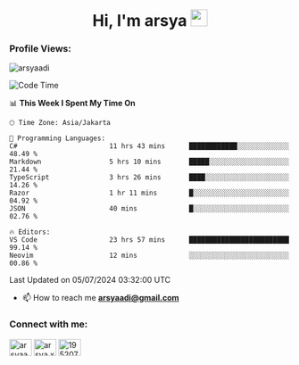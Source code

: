 <h1 align="center">Hi, I'm arsya 
  <img src="https://media.giphy.com/media/hvRJCLFzcasrR4ia7z/giphy.gif" width="30px"/>
</h1>

<p align="left"> <h3>Profile Views:</h3> <img src="https://komarev.com/ghpvc/?username=arsyaadi&label=Profile%20views&color=0e75b6&style=flat" alt="arsyaadi" /> </p>

<!--START_SECTION:waka-->
![Code Time](http://img.shields.io/badge/Code%20Time-2%2C877%20hrs%2027%20mins-blue)

📊 **This Week I Spent My Time On** 

```text
🕑︎ Time Zone: Asia/Jakarta

💬 Programming Languages: 
C#                       11 hrs 43 mins      ████████████░░░░░░░░░░░░░   48.49 % 
Markdown                 5 hrs 10 mins       █████░░░░░░░░░░░░░░░░░░░░   21.44 % 
TypeScript               3 hrs 26 mins       ████░░░░░░░░░░░░░░░░░░░░░   14.26 % 
Razor                    1 hr 11 mins        █░░░░░░░░░░░░░░░░░░░░░░░░   04.92 % 
JSON                     40 mins             █░░░░░░░░░░░░░░░░░░░░░░░░   02.76 % 

🔥 Editors: 
VS Code                  23 hrs 57 mins      █████████████████████████   99.14 % 
Neovim                   12 mins             ░░░░░░░░░░░░░░░░░░░░░░░░░   00.86 % 
```


 Last Updated on 05/07/2024 03:32:00 UTC
<!--END_SECTION:waka-->

- 📫 How to reach me **arsyaadi@gmail.com**


<h3 align="left">Connect with me:</h3>
<p align="left">
<a href="https://linkedin.com/in/arsyaadi" target="blank"><img align="center" src="https://raw.githubusercontent.com/rahuldkjain/github-profile-readme-generator/master/src/images/icons/Social/linked-in-alt.svg" alt="arsyaadi" height="30" width="40" /></a>
<a href="https://fb.com/arsya.xkz" target="blank"><img align="center" src="https://raw.githubusercontent.com/rahuldkjain/github-profile-readme-generator/master/src/images/icons/Social/facebook.svg" alt="arsya.xkz" height="30" width="40" /></a>
<a href="https://stackoverflow.com/users/19520749" target="blank"><img align="center" src="https://raw.githubusercontent.com/rahuldkjain/github-profile-readme-generator/master/src/images/icons/Social/stack-overflow.svg" alt="19520749" height="30" width="40" /></a>
</p>
